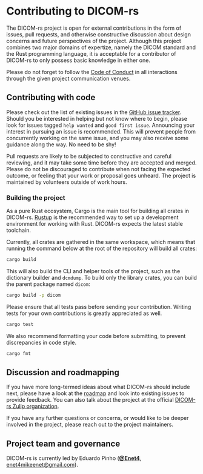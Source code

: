 # Contributing to DICOM-rs

The DICOM-rs project is open for external contributions
in the form of issues, pull requests, and otherwise constructive discussion
about design concerns and future perspectives of the project.
Although this project combines two major domains of expertize,
namely the DICOM standard and the Rust programming language,
it is acceptable for a contributor of DICOM-rs
to only possess basic knowledge in either one.

Please do not forget to follow the [Code of Conduct](CODE_OF_CONDUCT.md)
in all interactions through the given project communication venues.

## Contributing with code

Please check out the list of existing issues in the [GitHub issue tracker].
Should you be interested in helping but not know where to begin,
please look for issues tagged `help wanted` and `good first issue`.
Announcing your interest in pursuing an issue is recommended.
This will prevent people from concurrently working on the same issue,
and you may also receive some guidance along the way.
No need to be shy!

Pull requests are likely to be subjected to constructive and careful reviewing,
and it may take some time before they are accepted and merged.
Please do not be discouraged to contribute when not facing the expected outcome,
or feeling that your work or proposal goes unheard.
The project is maintained by volunteers outside of work hours.

[GitHub issue tracker]: https://github.com/Enet4/dicom-rs/issues

### Building the project
As a pure Rust ecosystem,
Cargo is the main tool for building all crates in DICOM-rs.
[Rustup] is the recommended way to set up a development environment
for working with Rust.
DICOM-rs expects the latest stable toolchain.

Currently, all crates are gathered in the same workspace,
which means that running the command below
at the root of the repository will build all crates:

```sh
cargo build
```

This will also build the CLI and helper tools of the project,
such as the dictionary builder and `dcmdump`.
To build only the library crates,
you can build the parent package named `dicom`:

```sh
cargo build -p dicom
```

Please ensure that all tests pass before sending your contribution.
Writing tests for your own contributions is greatly appreciated as well.

```sh
cargo test
```

We also recommend formatting your code before submitting,
to prevent discrepancies in code style.

```sh
cargo fmt
```

[Rustup]: https://rustup.rs

## Discussion and roadmapping
If you have more long-termed ideas about what DICOM-rs should include next,
please have a look at the [roadmap] and look into existing issues to provide feedback.
You can also talk about the project at the official [DICOM-rs Zulip organization][zulip].

If you have any further questions or concerns,
or would like to be deeper involved in the project,
please reach out to the project maintainers.

[roadmap]: https://github.com/Enet4/dicom-rs/wiki/Roadmap
[zulip]: https://dicom-rs.zulipchat.com

## Project team and governance
DICOM-rs is currently led by Eduardo Pinho ([**@Enet4**](https://github.com/Enet4), <enet4mikeenet@gmail.com>).
